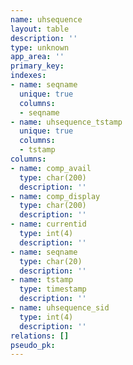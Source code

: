 ```yaml
---
name: uhsequence
layout: table
description: ''
type: unknown
app_area: ''
primary_key: 
indexes:
- name: seqname
  unique: true
  columns:
  - seqname
- name: uhsequence_tstamp
  unique: true
  columns:
  - tstamp
columns:
- name: comp_avail
  type: char(200)
  description: ''
- name: comp_display
  type: char(200)
  description: ''
- name: currentid
  type: int(4)
  description: ''
- name: seqname
  type: char(20)
  description: ''
- name: tstamp
  type: timestamp
  description: ''
- name: uhsequence_sid
  type: int(4)
  description: ''
relations: []
pseudo_pk: 
---
```



